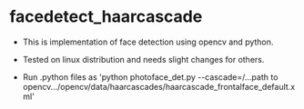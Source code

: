 # facedetect_haarcascade
- This is  implementation of face detection using opencv and python.

- Tested on linux distribution and needs slight changes for others.

- Run .python files as 'python photoface_det.py --cascade=/...path to opencv.../opencv/data/haarcascades/haarcascade_frontalface_default.xml'
